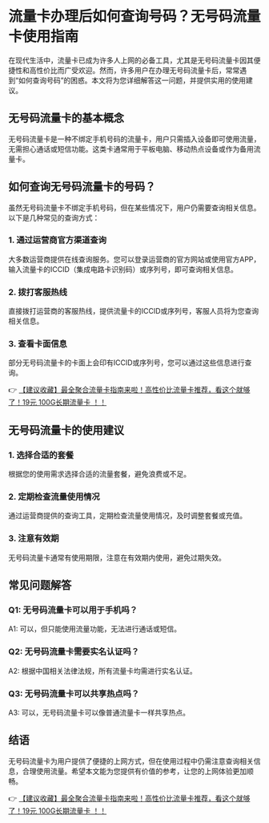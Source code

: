 # 流量卡办理后如何查询号码？无号码流量卡使用指南

在现代生活中，流量卡已成为许多人上网的必备工具，尤其是无号码流量卡因其便捷性和高性价比而广受欢迎。然而，许多用户在办理无号码流量卡后，常常遇到“如何查询号码”的困惑。本文将为您详细解答这一问题，并提供实用的使用建议。

## 无号码流量卡的基本概念

无号码流量卡是一种不绑定手机号码的流量卡，用户只需插入设备即可使用流量，无需担心通话或短信功能。这类卡通常用于平板电脑、移动热点设备或作为备用流量卡。

## 如何查询无号码流量卡的号码？

虽然无号码流量卡不绑定手机号码，但在某些情况下，用户仍需要查询相关信息。以下是几种常见的查询方式：

### 1. 通过运营商官方渠道查询
大多数运营商提供在线查询服务。您可以登录运营商的官方网站或使用官方APP，输入流量卡的ICCID（集成电路卡识别码）或序列号，即可查询相关信息。

### 2. 拨打客服热线
直接拨打运营商的客服热线，提供流量卡的ICCID或序列号，客服人员将为您查询相关信息。

### 3. 查看卡面信息
部分无号码流量卡的卡面上会印有ICCID或序列号，您可以通过这些信息进行查询。

👉 [【建议收藏】最全聚合流量卡指南来啦！高性价比流量卡推荐，看这个就够了！19元 100G长期流量卡 ！！](https://bit.ly/Liuliangka)

## 无号码流量卡的使用建议

### 1. 选择合适的套餐
根据您的使用需求选择合适的流量套餐，避免浪费或不足。

### 2. 定期检查流量使用情况
通过运营商提供的查询工具，定期检查流量使用情况，及时调整套餐或充值。

### 3. 注意有效期
无号码流量卡通常有使用期限，注意在有效期内使用，避免过期失效。

## 常见问题解答

### Q1: 无号码流量卡可以用于手机吗？
A1: 可以，但只能使用流量功能，无法进行通话或短信。

### Q2: 无号码流量卡需要实名认证吗？
A2: 根据中国相关法律法规，所有流量卡均需进行实名认证。

### Q3: 无号码流量卡可以共享热点吗？
A3: 可以，无号码流量卡可以像普通流量卡一样共享热点。

## 结语

无号码流量卡为用户提供了便捷的上网方式，但在使用过程中仍需注意查询相关信息，合理使用流量。希望本文能为您提供有价值的参考，让您的上网体验更加顺畅。

👉 [【建议收藏】最全聚合流量卡指南来啦！高性价比流量卡推荐，看这个就够了！19元 100G长期流量卡 ！！](https://bit.ly/Liuliangka)